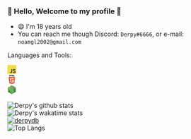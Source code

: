 ### 👋 Hello, Welcome to my profile 👋

- 😄 I'm 18 years old
- You can reach me though Discord: `Derpy#6666`, or e-mail: `noamgl2002@gmail.com`

Languages and Tools:

<code><a target="_blank" rel="noopener noreferrer" href="https://raw.githubusercontent.com/github/explore/80688e429a7d4ef2fca1e82350fe8e3517d3494d/topics/javascript/javascript.png"><img height="20" src="https://raw.githubusercontent.com/github/explore/80688e429a7d4ef2fca1e82350fe8e3517d3494d/topics/javascript/javascript.png" style="max-width:100%;"></a>
</code>
<code><a target="_blank" rel="noopener noreferrer" href="https://raw.githubusercontent.com/github/explore/80688e429a7d4ef2fca1e82350fe8e3517d3494d/topics/html/html.png"><img height="20" src="https://raw.githubusercontent.com/github/explore/80688e429a7d4ef2fca1e82350fe8e3517d3494d/topics/html/html.png" style="max-width:100%;"></a>
</code>
<code><a target="_blank" rel="noopener noreferrer" href="https://raw.githubusercontent.com/github/explore/80688e429a7d4ef2fca1e82350fe8e3517d3494d/topics/nodejs/nodejs.png"><img height="20" src="https://raw.githubusercontent.com/github/explore/80688e429a7d4ef2fca1e82350fe8e3517d3494d/topics/nodejs/nodejs.png" style="max-width:100%;"></a>
</code>


![Derpy's github stats](https://github-readme-stats.vercel.app/api?username=Derpy666&show_icons=true&theme=dark&count_private=true&include_all_commits=true)
<br>
![Derpy's wakatime stats](https://github-readme-stats.vercel.app/api/wakatime?username=Derpy)
<br>
[![derpydb](https://github-readme-stats.vercel.app/api/pin/?username=Derpy666&repo=derpydb&show_owner=true)](https://github.com/Derpy666/derpydb)
<br>
![Top Langs](https://github-readme-stats.vercel.app/api/top-langs/?username=Derpy666&theme=dark&langs_count=8&layout=demo)
